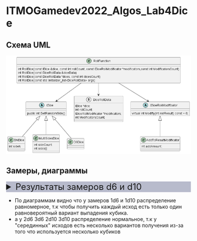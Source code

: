 # ITMOGamedev2022_Algos_Lab4Dice

## Схема UML  
![](Lab4UML.png)

## Замеры, диаграммы
<details style="background-color: rgba(55,63,111,0.35); font-size: 24px;">
<summary>Результаты замеров d6 и d10</summary>

|         d6         |         d10          |
:------------------:|:--------------------:
 ![drawing](1d6Result.png) | ![drawing](1d10Result.png) 
 ![drawing](2d6Result.png) | ![drawing](2d10Result.png)  
 ![drawing](3d6Result.png) | ![drawing](3d10Result.png)  

</details>

- По диаграммам видно что у замеров 1d6 и 1d10 распределение равномерное, т.к чтобы получить каждый исход есть только один равновероятный вариант выпадения кубика.  
- а у 2d6 3d6 2d10 3d10 распределение нормальное, т.к у "серединных" исходов есть несколько вариантов получения из-за того что используется несколько кубиков












